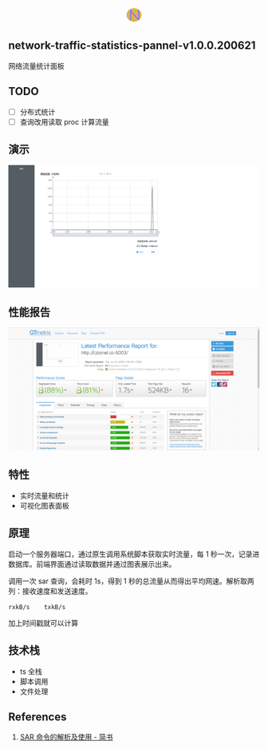 <p align="center">
  <a href="http://czzonet.co:6003">
    <img src="./demo/logo.png">
  </a>
 </p>

## network-traffic-statistics-pannel-v1.0.0.200621

网络流量统计面板

## TODO

- [ ] 分布式统计
- [ ] 查询改用读取 proc 计算流量

## 演示

![调整优化](./Snipaste_2020-05-16_14-41-23.png)

## 性能报告

![性能报告](./Snipaste_2020-06-16_16-21-49.png)

## 特性

- 实时流量和统计
- 可视化图表面板

## 原理

启动一个服务器端口，通过原生调用系统脚本获取实时流量，每 1 秒一次，记录进数据库。前端界面通过读取数据并通过图表展示出来。

调用一次 sar 查询，会耗时 1s，得到 1 秒的总流量从而得出平均网速。解析取两列：接收速度和发送速度。

```
rxkB/s    txkB/s
```

加上时间戳就可以计算

## 技术栈

- ts 全栈
- 脚本调用
- 文件处理

## References

1. [SAR 命令的解析及使用 - 简书](https://www.jianshu.com/p/0aa4f69029e9)
